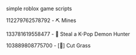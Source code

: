 simple roblox game scripts


112279762578792 - ⛏️ Mines

133781619558477 - 🎤 Steal a K-Pop Demon Hunter

103889808775700 - [🌱] Cut Grass
